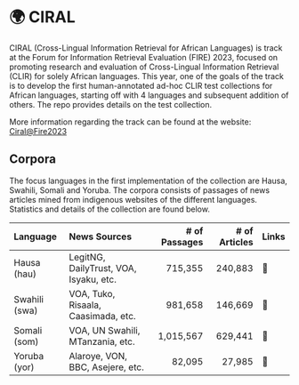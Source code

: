 # 🌍 CIRAL

CIRAL (Cross-Lingual Information Retrieval for African Languages) is track at the Forum for Information Retrieval Evaluation (FIRE) 2023, focused on promoting research and evaluation of Cross-Lingual Information Retrieval (CLIR) for solely African languages. This year, one of the goals of the track is to develop the first human-annotated ad-hoc CLIR test collections for African languages, starting off with 4 languages and subsequent addition of others. The repo provides details on the test collection.

More information regarding the track can be found at the website: [Ciral@Fire2023](https://ciralproject.github.io/)

## Corpora

The focus languages in the first implementation of the collection are Hausa, Swahili, Somali and Yoruba. The corpora consists of passages of news articles mined from indigenous websites of the different languages. Statistics and details of the collection are found below.

| Language        | News Sources                           | # of Passages | # of Articles | Links |
|:----------------|:---------------------------------------|--------------:|--------------:|:------|
| Hausa (hau)     | LegitNG, DailyTrust, VOA, Isyaku, etc. |       715,355 |       240,883 | 🤗
| Swahili (swa)   | VOA, Tuko, Risaala, Caasimada, etc.    |       981,658 |       146,669 | 🤗
| Somali (som)    | VOA, UN Swahili, MTanzania, etc.       |     1,015,567 |       629,441 | 🤗
| Yoruba (yor)    | Alaroye, VON, BBC, Asejere, etc.       |        82,095 |        27,985 | 🤗
